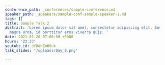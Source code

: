 ```yaml
---
conference_path: _conferences/sample-conference.md
speaker_path: _speakers/sample-conf-sample-speaker-1.md
tags: []
title: Sample Talk 2
abstract: 'Lorem ipsum dolor sit amet, consectetur adipiscing elit. Suspendisse suscipit
  magna urna, id porttitor eros viverra quis. '
date: 2021-01-20 07:00:00 +0000
hours: '22:33'
youtube_id: dYDdnZoH0uk
talk_slides: "/uploads/Day_9.png"

---
```

